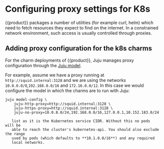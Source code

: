 # Configuring proxy settings for K8s

{{product}} packages a number of utilities (for example curl, helm) which need
to fetch resources they expect to find on the internet. In a constrained
network environment, such access is usually controlled through proxies.

## Adding proxy configuration for the k8s charms

For the charm deployments of {{product}}, Juju manages proxy
configuration through the [Juju model].

For example, assume we have a proxy running at `http://squid.internal:3128` and
we are using the networks `10.0.0.0/8`,`192.168.0.0/16` and `172.16.0.0/12`. In
this case we would configure the model in which the charms are to run with
Juju:

```
juju model-config \
    juju-http-proxy=http://squid.internal:3128 \
    juju-https-proxy=http://squid.internal:3128 \
    juju-no-proxy=10.0.8.0/24,192.168.0.0/16,127.0.0.1,10.152.183.0/24
```

```{note} The **10.152.183.0/24** CIDR needs to be covered in the juju-no-proxy
   list as it is the Kubernetes service CIDR. Without this no pods will be
   able to reach the cluster's kubernetes-api. You should also exclude the range
   used by pods (which defaults to **10.1.0.0/16**) and any required
   local networks.
```

<!-- LINKS -->

[Juju model]: https://juju.is/docs/juju/model
